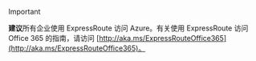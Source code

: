 > [!IMPORTANT]
> **建议**所有企业使用 ExpressRoute 访问 Azure。有关使用 ExpressRoute 访问 Office 365 的指南，请访问 [http://aka.ms/ExpressRouteOffice365](http://aka.ms/ExpressRouteOffice365)。
> 
> 

<!---HONumber=AcomDC_0921_2016-->